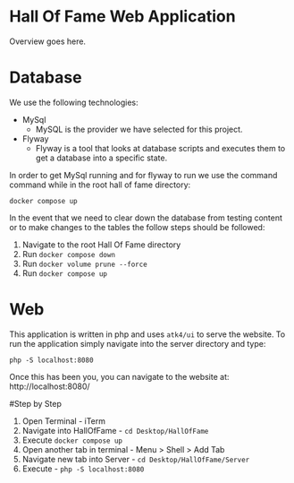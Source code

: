 # Hall Of Fame Web Application
Overview goes here.

# Database
We use the following technologies:
- MySql
    - MySQL is the provider we have selected for this project.
- Flyway
    - Flyway is a tool that looks at database scripts and executes them to get a database into a specific state.

In order to get MySql running and for flyway to run we use the command command while in the root hall of fame directory:

```
docker compose up
```

In the event that we need to clear down the database from testing content or to make changes to the tables the follow steps should be followed:

1. Navigate to the root Hall Of Fame directory
2. Run `docker compose down`
3. Run `docker volume prune --force`
4. Run `docker compose up`

# Web
This application is written in php and uses `atk4/ui` to serve the website. To run the application simply navigate into the server directory and type:

```
php -S localhost:8080
```

Once this has been you, you can navigate to the website at: http://localhost:8080/



#Step by Step

1. Open Terminal - iTerm
2. Navigate into HallOfFame - `cd Desktop/HallOfFame`
3. Execute `docker compose up`
3. Open another tab in terminal - Menu > Shell > Add Tab
4. Navigate new tab into Server - `cd Desktop/HallOfFame/Server`
5. Execute - `php -S localhost:8080`